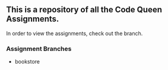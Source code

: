 ## This is a repository of all the Code Queen Assignments.
In order to view the assignments, check out the branch.

### Assignment Branches

- bookstore